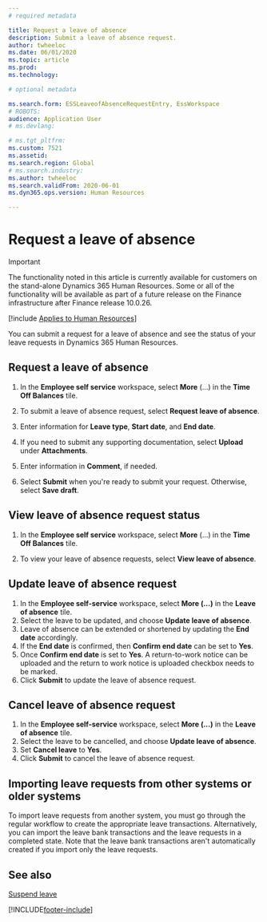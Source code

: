 ```yaml
---
# required metadata

title: Request a leave of absence
description: Submit a leave of absence request. 
author: twheeloc
ms.date: 06/01/2020
ms.topic: article
ms.prod: 
ms.technology: 

# optional metadata

ms.search.form: ESSLeaveofAbsenceRequestEntry, EssWorkspace
# ROBOTS: 
audience: Application User
# ms.devlang: 

# ms.tgt_pltfrm: 
ms.custom: 7521
ms.assetid: 
ms.search.region: Global
# ms.search.industry: 
ms.author: twheeloc
ms.search.validFrom: 2020-06-01
ms.dyn365.ops.version: Human Resources

---
```


# Request a leave of absence

>[!Important]
>The functionality noted in this article is currently available for customers on the stand-alone Dynamics 365 Human Resources. Some or all of the functionality will be available as part of a future release on the Finance infrastructure after Finance release 10.0.26.


[!include [Applies to Human Resources](../includes/applies-to-hr.md)]

You can submit a request for a leave of absence and see the status of your leave requests in Dynamics 365 Human Resources.

## Request a leave of absence

1. In the **Employee self service** workspace, select **More** (...) in the **Time Off Balances** tile.

2. To submit a leave of absence request, select **Request leave of absence**.

3. Enter information for **Leave type**, **Start date**, and **End date**.

4. If you need to submit any supporting documentation, select **Upload** under **Attachments**.

5. Enter information in **Comment**, if needed.

6. Select **Submit** when you're ready to submit your request. Otherwise, select **Save draft**.


## View leave of absence request status

1. In the **Employee self service** workspace, select **More** (...) in the **Time Off Balances** tile.

2. To view your leave of absence requests, select **View leave of absence**.

## Update leave of absence request

1.	In the **Employee self-service** workspace, select **More (...)** in the **Leave of absence** tile.
2.	Select the leave to be updated, and choose **Update leave of absence**.
3.	Leave of absence can be extended or shortened by updating the **End date** accordingly. 
4.	If the **End date** is confirmed, then **Confirm end date** can be set to **Yes**.
5.	Once **Confirm end date** is set to **Yes**. A return-to-work notice can be uploaded and the return to work notice is uploaded checkbox needs to be marked.
6.	Click **Submit** to update the leave of absence request.

## Cancel leave of absence request 

1.	In the **Employee self-service** workspace, select **More (...)** in the **Leave of absence** tile.
2.	Select the leave to be cancelled, and choose **Update leave of absence**.
3.	Set **Cancel leave** to **Yes**.
4.	Click **Submit** to cancel the leave of absence request. 

## Importing leave requests from other systems or older systems

To import leave requests from another system, you must go through the regular workflow to create the appropriate leave transactions. Alternatively, you can import the leave bank transactions and the leave requests in a completed state. Note that the leave bank transactions aren't automatically created if you import only the leave requests.

## See also

[Suspend leave](hr-leave-and-absence-suspend-leave.md)


[!INCLUDE[footer-include](../includes/footer-banner.md)]
